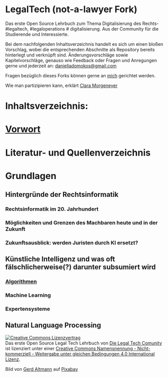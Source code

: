 # LegalTech (not-a-lawyer Fork)
Das erste Open Source Lehrbuch zum Thema Digitalisierung des Rechts- #legaltech, #legaloperations # digitalisierung. Aus der Community für die Studierende und Interessierte.

Bei dem nachfolgenden Inhaltsverzeichnis handelt es sich um einen bloßen Vorschlag, wobei die entsprechenden Abschnitte als Repository bereits hinterlegt und verknüpft sind. Änderungsvorschläge sowie Kapitelvorschläge, genauso wie Feedback oder Fragen und Anregungen gerne und jederzeit an: danielladomokos@gmail.com

Fragen bezüglich dieses Forks können gerne an [mich](https://github.com/not-a-lawyer) gerichtet werden.

Wie man partizipieren kann, erklärt [Clara Morgeneyer](https://github.com/DaniellaDomokos/git-erklaert)

# Inhaltsverzeichnis:

# [Vorwort](https://github.com/DaniellaDomokos/Vorwort)

# Literatur- und Quellenverzeichnis

# Grundlagen 
  ## Hintergründe der Rechtsinformatik
   ### Rechtsinformatik im 20. Jahrhundert
   ### Möglichkeiten und Grenzen des Machbaren heute und in der Zukunft
   ### Zukunftsausblick: werden Juristen durch KI ersetzt?
  

  ## Künstliche Intelligenz und was oft fälschlicherweise(?) darunter subsumiert wird
  ### [Algorithmen](https://github.com/not-a-lawyer/LegalTech/blob/algorithm/Zweiter%20Abschnitt/§2%20KI/I.%20Algorithmus.md)
  ### Machine Learning
  ### Expertensysteme
## Natural Language Processing





<a rel="license" href="http://creativecommons.org/licenses/by-nc-sa/4.0/"><img alt="Creative Commons Lizenzvertrag" style="border-width:0" src="https://i.creativecommons.org/l/by-nc-sa/4.0/88x31.png" /></a><br /><span xmlns:dct="http://purl.org/dc/terms/" href="http://purl.org/dc/dcmitype/Text" property="dct:title" rel="dct:type">Das erste Open Source Legal Tech Lehrbuch</span> von <a xmlns:cc="http://creativecommons.org/ns#" href="https://github.com/DaniellaDomokos/LegalTech.git" property="cc:attributionName" rel="cc:attributionURL">Die Legal Tech Comunity </a> ist lizenziert unter einer <a rel="license" href="http://creativecommons.org/licenses/by-nc-sa/4.0/">Creative Commons Namensnennung - Nicht-kommerziell - Weitergabe unter gleichen Bedingungen 4.0 International Lizenz</a>.

Bild von <a href="https://pixabay.com/de/users/geralt-9301/?utm_source=link-attribution&amp;utm_medium=referral&amp;utm_campaign=image&amp;utm_content=1691282">Gerd Altmann</a> auf <a href="https://pixabay.com/de/?utm_source=link-attribution&amp;utm_medium=referral&amp;utm_campaign=image&amp;utm_content=1691282">Pixabay</a>
